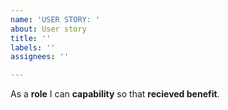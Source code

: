 ```yaml
---
name: 'USER STORY: '
about: User story
title: ''
labels: ''
assignees: ''

---
```


As a **role** I can **capability** so that **recieved benefit**.
